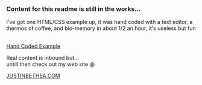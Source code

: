 <html>
 <body>
  <h3>Content for this readme is still in the works...</h3>
  
  <content><p>I've got one HTML/CSS example up, it was hand coded with a text editor, a thermos of coffee, and bio-memory in about 1/2 an hour, it's useless but fun</p><br>
  <a href="class3.html">Hand Coded Example</a><br>
  <p>Real content is inbound but...<br>
  untill then check out my web site @ </p><a href="https://justinbethea.com">JUSTINBETHEA.COM</a>
  </body> 
</html>
   

<!--
**justinbethea/justinbethea** is a ✨ _special_ ✨ repository because its `README.md` (this file) appears on your GitHub profile.

Here are some ideas to get you started:

- 🔭 I’m currently working on ...
- 🌱 I’m currently learning ...
- 👯 I’m looking to collaborate on ...
- 🤔 I’m looking for help with ...
- 💬 Ask me about ...
- 📫 How to reach me: ...
- 😄 Pronouns: ...
- ⚡ Fun fact: ...
-->

